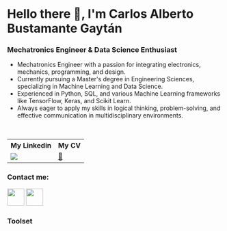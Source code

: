 # Hello there 👋, I'm Carlos Alberto Bustamante Gaytán

### Mechatronics Engineer & Data Science Enthusiast

- Mechatronics Engineer with a passion for integrating electronics, mechanics, programming, and design.
- Currently pursuing a Master's degree in Engineering Sciences, specializing in Machine Learning and Data Science.
- Experienced in Python, SQL, and various Machine Learning frameworks like TensorFlow, Keras, and Scikit Learn.
- Always eager to apply my skills in logical thinking, problem-solving, and effective communication in multidisciplinary environments.

<br/>

<table>
    <tr>
        <th>My Linkedin</th>
        <th>My CV</th>
    </tr>
    <tr>
        <td>
            <a href="https://www.linkedin.com/in/carlosbg98/"><img src="https://www.vectorlogo.zone/logos/linkedin/linkedin-icon.svg"/></a>
        </td>
        <td>
            <a href="https://drive.google.com/file/d/1VwWyHyRL2FvX7bR9Onyw2nBpYF537F41/view?usp=sharing">📃</a>
        </td>
    </tr>
</table>

### Contact me:

<a href="https://twitter.com/djcharlyfive"><img src="https://www.vectorlogo.zone/logos/twitter/twitter-icon.svg" width="40" height="40"/></a>
<a href="https://www.linkedin.com/in/carlosbg98/"><img src="https://www.vectorlogo.zone/logos/linkedin/linkedin-icon.svg" width="40" height="40"/></a>

### Toolset

<!-- Add your toolset here -->
